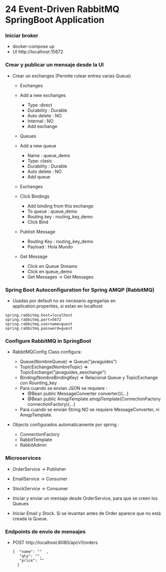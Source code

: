 # 24 Event-Driven RabbitMQ SpringBoot Application

### Iniciar broker
- docker-compose up
- UI http://localhost:15672

### Crear y publicar un mensaje desde la UI
- Crear un exchanges (Permite rutear entrea varias Queue)
  - Exchanges 
  - Add a new exchanges 
    - Type :direct
    - Durability : Durable
    - Auto delete : NO
    - Internal : NO
    - Add exchange

  - Queues
  - Add a new queue
    - Name : queue_demo
    - Type: clasic
    - Durability : Durable
    - Auto delete : NO
    - Add queue

  - Exchanges
  - Click Bindings
    - Add binding from this exchange
    - To queue : queue_demo
    - Routing key : routing_key_demo
    - Click Bind

  - Publish Message
    - Routing Key : routing_key_demo
    - Payload : Hola Mundo

  - Get Message
    - Click en Queue Streams
    - Click en queue_demo
    - Get Messages -> Get Messages

### Spring Boot Autoconfiguration for Spring AMQP (RabbitMQ)
- Usadas por default no es necesario agregarlas en application.properties, si estan en localhost
```
spring.rabbitmq.host=localhost 
spring.rabbitmq.port=5672
spring.rabbitmq.username=guest
spring.rabbitmq.password=guest
```


### Configure RabbitMQ in SpringBoot
- RabbitMQConfig Class configura:
  - Queue(NombreQueue)         => Queue("javaguides")
  - TopicExchange(NombreTopic) => TopicExchange("javaguides_eexchange")
  - Binding(NombreBindingKey)  => Relacional Queue y TopicExchange con Rounting_key
  - Para cuando se envían JSON  se requiere :
    - @Bean public MessageConverter converter(){...}
    - @Bean public AmqpTemplate amqpTemplate(ConnectionFactory connectionFactory){...}
  - Para cuando se envían String NO se requiere MessageConverter, ni AmqpTemplate.

- Objects configurados automaticamente por spring :
  - ConnectionFactory
  - RabbitTemplate
  - RabbitAdmin

  
### Microservices
- OrderService -> Publisher
- EmailService -> Consumer
- StockService -> Consumer

- Iniciar y enviar un mensaje desde OrderService, para que se creen los Queues
- Iniciar Email y Stock. Si se levantan antes de Order aparece que no está creada la Queue.


### Endpoints de envío de mensajes
- POST http://localhost:8080/api/v1/orders
  ```
  {  "name": ""  ,
     "qty": "",
     "price": ""
    }
  ```
